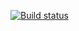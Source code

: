 [![Build status](https://ci.appveyor.com/api/projects/status/gsk25n1t4dit42j1?svg=true)](https://ci.appveyor.com/project/MarinaOsmanova/ajs-test-task2)